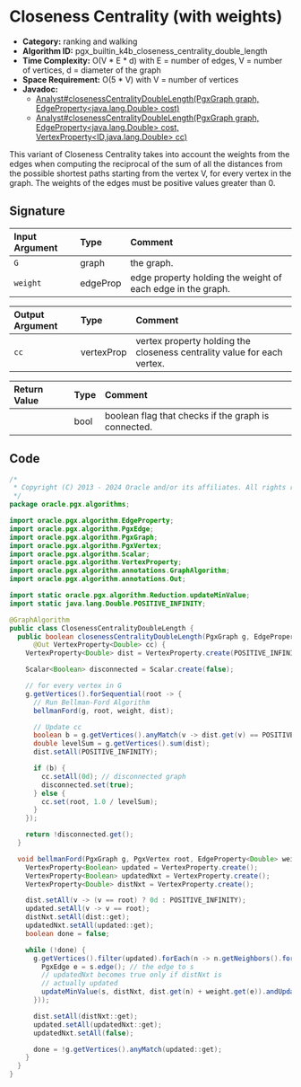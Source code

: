 # Closeness Centrality (with weights)

- **Category:** ranking and walking
- **Algorithm ID:** pgx_builtin_k4b_closeness_centrality_double_length
- **Time Complexity:** O(V * E * d) with E = number of edges, V = number of vertices, d = diameter of the graph
- **Space Requirement:** O(5 * V) with V = number of vertices
- **Javadoc:**
  - [Analyst#closenessCentralityDoubleLength(PgxGraph graph, EdgeProperty<java.lang.Double> cost)](https://docs.oracle.com/en/database/oracle/property-graph/24.4/spgjv/oracle/pgx/api/Analyst.html#closenessCentralityDoubleLength_oracle_pgx_api_PgxGraph_oracle_pgx_api_EdgeProperty_)
  - [Analyst#closenessCentralityDoubleLength(PgxGraph graph, EdgeProperty<java.lang.Double> cost, VertexProperty<ID,java.lang.Double> cc)](https://docs.oracle.com/en/database/oracle/property-graph/24.4/spgjv/oracle/pgx/api/Analyst.html#closenessCentralityDoubleLength_oracle_pgx_api_PgxGraph_oracle_pgx_api_EdgeProperty_oracle_pgx_api_VertexProperty_)

This variant of Closeness Centrality takes into account the weights from the edges when computing the reciprocal of the sum of all the distances from the possible shortest paths starting from the vertex V, for every vertex in the graph. The weights of the edges must be positive values greater than 0.

## Signature

| Input Argument | Type | Comment |
| :--- | :--- | :--- |
| `G` | graph | the graph. |
| `weight` | edgeProp<double> | edge property holding the weight of each edge in the graph. |

| Output Argument | Type | Comment |
| :--- | :--- | :--- |
| `cc` | vertexProp<double> | vertex property holding the closeness centrality value for each vertex. |

| Return Value | Type | Comment |
| :--- | :--- | :--- |
| | bool | boolean flag that checks if the graph is connected. |

## Code

```java
/*
 * Copyright (C) 2013 - 2024 Oracle and/or its affiliates. All rights reserved.
 */
package oracle.pgx.algorithms;

import oracle.pgx.algorithm.EdgeProperty;
import oracle.pgx.algorithm.PgxEdge;
import oracle.pgx.algorithm.PgxGraph;
import oracle.pgx.algorithm.PgxVertex;
import oracle.pgx.algorithm.Scalar;
import oracle.pgx.algorithm.VertexProperty;
import oracle.pgx.algorithm.annotations.GraphAlgorithm;
import oracle.pgx.algorithm.annotations.Out;

import static oracle.pgx.algorithm.Reduction.updateMinValue;
import static java.lang.Double.POSITIVE_INFINITY;

@GraphAlgorithm
public class ClosenessCentralityDoubleLength {
  public boolean closenessCentralityDoubleLength(PgxGraph g, EdgeProperty<Double> weight,
      @Out VertexProperty<Double> cc) {
    VertexProperty<Double> dist = VertexProperty.create(POSITIVE_INFINITY);

    Scalar<Boolean> disconnected = Scalar.create(false);

    // for every vertex in G
    g.getVertices().forSequential(root -> {
      // Run Bellman-Ford Algorithm
      bellmanFord(g, root, weight, dist);

      // Update cc
      boolean b = g.getVertices().anyMatch(v -> dist.get(v) == POSITIVE_INFINITY);
      double levelSum = g.getVertices().sum(dist);
      dist.setAll(POSITIVE_INFINITY);

      if (b) {
        cc.setAll(0d); // disconnected graph
        disconnected.set(true);
      } else {
        cc.set(root, 1.0 / levelSum);
      }
    });

    return !disconnected.get();
  }

  void bellmanFord(PgxGraph g, PgxVertex root, EdgeProperty<Double> weight, @Out VertexProperty<Double> dist) {
    VertexProperty<Boolean> updated = VertexProperty.create();
    VertexProperty<Boolean> updatedNxt = VertexProperty.create();
    VertexProperty<Double> distNxt = VertexProperty.create();

    dist.setAll(v -> (v == root) ? 0d : POSITIVE_INFINITY);
    updated.setAll(v -> v == root);
    distNxt.setAll(dist::get);
    updatedNxt.setAll(updated::get);
    boolean done = false;

    while (!done) {
      g.getVertices().filter(updated).forEach(n -> n.getNeighbors().forEach(s -> {
        PgxEdge e = s.edge(); // the edge to s
        // updatedNxt becomes true only if distNxt is
        // actually updated
        updateMinValue(s, distNxt, dist.get(n) + weight.get(e)).andUpdate(s, updatedNxt, true);
      }));

      dist.setAll(distNxt::get);
      updated.setAll(updatedNxt::get);
      updatedNxt.setAll(false);

      done = !g.getVertices().anyMatch(updated::get);
    }
  }
}
```
